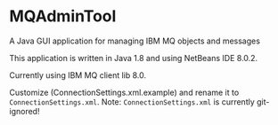 # MQAdminTool

A Java GUI application for managing IBM MQ objects and messages

This application is written in Java 1.8 and using NetBeans IDE 8.0.2.

Currently using IBM MQ client lib 8.0.

Customize (ConnectionSettings.xml.example) and rename it to `ConnectionSettings.xml`. Note: `ConnectionSettings.xml` is currently git-ignored!